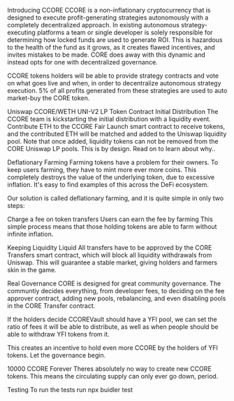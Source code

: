 Introducing CCORE
CCORE is a non-inflationary cryptocurrency that is designed to execute profit-generating strategies autonomously with a completely decentralized approach. In existing autonomous strategy-executing platforms a team or single developer is solely responsible for determining how locked funds are used to generate ROI. This is hazardous to the health of the fund as it grows, as it creates flawed incentives, and invites mistakes to be made. CORE does away with this dynamic and instead opts for one with decentralized governance.

CCORE tokens holders will be able to provide strategy contracts and vote on what goes live and when, in order to decentralize autonomous strategy execution. 5% of all profits generated from these strategies are used to auto market-buy the CORE token.

Uniswap CCORE/WETH UNI-V2 LP Token Contract
Initial Distribution
The CCORE team is kickstarting the initial distribution with a liquidity event. Contribute ETH to the CCORE Fair Launch smart contract to receive tokens, and the contributed ETH will be matched and added to the Uniswap liquidity pool. Note that once added, liquidity tokens can not be removed from the CORE Uniswap LP pools. This is by design. Read on to learn about why..

Deflationary Farming
Farming tokens have a problem for their owners. To keep users farming, they have to mint more ever more coins. This completely destroys the value of the underlying token, due to excessive inflation. It's easy to find examples of this across the DeFi ecosystem.

Our solution is called deflationary farming, and it is quite simple in only two steps:

Charge a fee on token transfers
Users can earn the fee by farming
This simple process means that those holding tokens are able to farm without infinite inflation.

Keeping Liquidity Liquid
All transfers have to be approved by the CORE Transfers smart contract, which will block all liquidity withdrawals from Uniswap. This will guarantee a stable market, giving holders and farmers skin in the game.

Real Governance
CORE is designed for great community governance. The communtiy decides everything, from developer fees, to deciding on the fee approver contract, adding new pools, rebalancing, and even disabling pools in the CORE Transfer contract.

If the holders decide CCOREVault should have a YFI pool, we can set the ratio of fees it will be able to distribute, as well as when people should be able to withdraw YFI tokens from it.

This creates an incentive to hold even more CCORE by the holders of YFI tokens. Let the governance begin.

10000 CCORE Forever
Theres absolutely no way to create new CCORE tokens. This means the circulating supply can only ever go down, period.

Testing
To run the tests run npx buidler test
